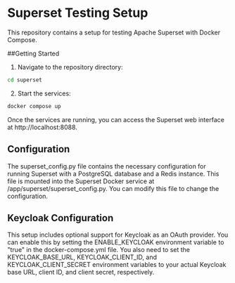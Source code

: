# Superset Testing Setup

This repository contains a setup for testing Apache Superset with Docker Compose.

##Getting Started

1. Navigate to the repository directory:
```bash
cd superset
```

2. Start the services:
```bash
docker compose up
```

Once the services are running, you can access the Superset web interface at http://localhost:8088.

## Configuration
The superset_config.py file contains the necessary configuration for running Superset with a PostgreSQL database and a Redis instance. This file is mounted into the Superset Docker service at /app/superset/superset_config.py. You can modify this file to change the configuration.

## Keycloak Configuration
This setup includes optional support for Keycloak as an OAuth provider. You can enable this by setting the ENABLE_KEYCLOAK environment variable to "true" in the docker-compose.yml file. You also need to set the KEYCLOAK_BASE_URL, KEYCLOAK_CLIENT_ID, and KEYCLOAK_CLIENT_SECRET environment variables to your actual Keycloak base URL, client ID, and client secret, respectively.